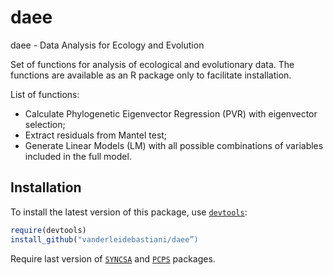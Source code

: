 daee
====

daee - Data Analysis for Ecology and Evolution

Set of functions for analysis of ecological and evolutionary data. The functions are available as an R package only to facilitate installation.

List of functions:
- Calculate Phylogenetic Eigenvector Regression (PVR) with eigenvector selection;
- Extract residuals from Mantel test;
- Generate Linear Models (LM) with all possible combinations of variables included in the full model.


## Installation
  
To install the latest version of this package, use [`devtools`](https://github.com/hadley/devtools):

```r
require(devtools)
install_github("vanderleidebastiani/daee”)
```

Require last version of [`SYNCSA`](https://github.com/vanderleidebastiani/SYNCSA) and 
[`PCPS`](https://github.com/vanderleidebastiani/PCPS) packages.
